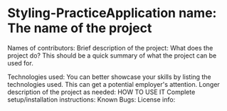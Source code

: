 # Styling-PracticeApplication name: The name of the project
Names of contributors: 
Brief description of the project: What does the project do? This should be a quick summary of what the project can be used for. 

Technologies used: You can better showcase your skills by listing the technologies used. This can get a potential employer's attention.
Longer description of the project as needed: HOW TO USE IT
Complete setup/installation instructions: 
Known Bugs:
License info:
